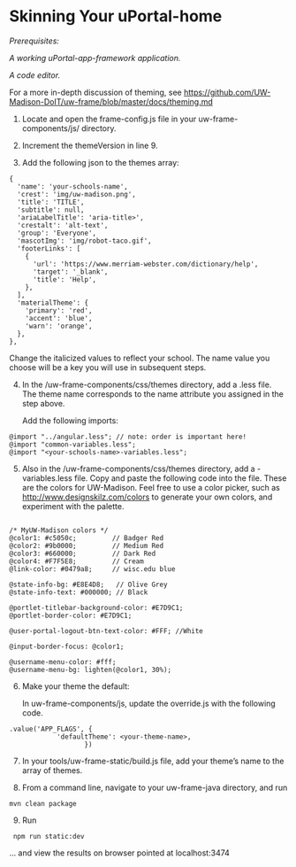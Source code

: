 # Skinning Your uPortal-home #

_Prerequisites:_

_A working uPortal-app-framework application._

_A code editor._

For a more in-depth discussion of theming, see https://github.com/UW-Madison-DoIT/uw-frame/blob/master/docs/theming.md

1. Locate and open the frame-config.js file in your uw-frame-components/js/ directory.


2. Increment the themeVersion in line 9. 

3.  Add the following json to the themes array:


```
{
  'name': 'your-schools-name',
  'crest': 'img/uw-madison.png',
  'title': 'TITLE',
  'subtitle': null,
  'ariaLabelTitle': 'aria-title>',
  'crestalt': 'alt-text',
  'group': 'Everyone',
  'mascotImg': 'img/robot-taco.gif',
  'footerLinks': [
    {
      'url': 'https://www.merriam-webster.com/dictionary/help',
      'target': '_blank',
      'title': 'Help',
    },
  ],
  'materialTheme': {
    'primary': 'red',
    'accent': 'blue',
    'warn': 'orange',
  },
},

```
   Change the italicized values to reflect your school. The name value you choose will be a key you will use in subsequent steps. 

4. In the \/uw-frame-components/css/themes directory, add a <theme-name>.less file. The theme name corresponds to the name attribute you assigned in the step above. 

   Add the following imports:

```
@import "../angular.less"; // note: order is important here!
@import "common-variables.less";
@import "<your-schools-name>-variables.less";

```



5. Also in the /uw-frame-components/css/themes directory, add a <theme-name>-variables.less file. Copy and paste the following code into the file. These are the colors for UW-Madison. Feel free to use a color picker, such as http://www.designskilz.com/colors to generate your own colors, and experiment with the palette.

```

/* MyUW-Madison colors */
@color1: #c5050c;         // Badger Red
@color2: #9b0000;         // Medium Red
@color3: #660000;         // Dark Red
@color4: #F7F5E8;         // Cream
@link-color: #0479a8;     // wisc.edu blue

@state-info-bg: #E8E4D8;   // Olive Grey
@state-info-text: #000000; // Black

@portlet-titlebar-background-color: #E7D9C1;
@portlet-border-color: #E7D9C1;

@user-portal-logout-btn-text-color: #FFF; //White

@input-border-focus: @color1;

@username-menu-color: #fff;
@username-menu-bg: lighten(@color1, 30%);

```


6. Make your theme the default:

    In uw-frame-components/js, update the override.js with the following code. 
```
.value('APP_FLAGS', {
            'defaultTheme': <your-theme-name>,
                   })
```


7. In your tools/uw-frame-static/build.js file, add your theme’s name to the array of themes.

8. From a command line, navigate to your uw-frame-java directory, and run 
```
mvn clean package
```

9. Run
```
 npm run static:dev
 ```
 
 … and view the results on browser pointed at localhost:3474




